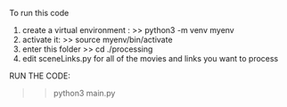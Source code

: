 To run this code

1. create a virtual environment : >> python3 -m venv myenv
2. activate it: >> source myenv/bin/activate
3. enter this folder >> cd ./processing
4. edit sceneLinks.py for all of the movies and links you want to process

RUN THE CODE:

> > python3 main.py
